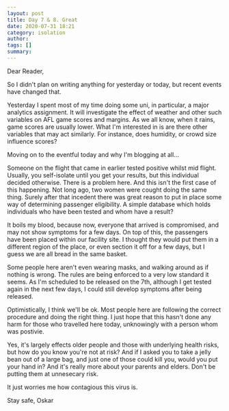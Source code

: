 ```yaml
---
layout: post
title: Day 7 & 8. Great
date: 2020-07-31 18:21
category: isolation
author: 
tags: []
summary: 
---
```


Dear Reader,

So I didn't plan on writing anything for yesterday or today, but recent events have changed that. 

Yesterday I spent most of my time doing some uni, in particular, a major analytics assignment. It will investigate the effect of weather and other such variables on AFL game scores and margins. As we all know, when it rains, game scores are usually lower. What I'm interested in is are there other variables that may act similarly. For instance, does humidity, or crowd size influence scores?

Moving on to the eventful today and why I'm blogging at all...

Someone on the flight that came in earlier tested positive whilst mid flight. Usually, you self-isolate until you get your results, but this individual decided otherwise. There is a problem here. And this isn't the first case of this happening. Not long ago, two women were cought doing the same thing. Surely after that incedent there was great reason to put in place some way of determining passenger eligibility. A simple database which holds individuals who have been tested and whom have a result?

It boils my blood, because now, everyone that arrived is compromised, and may not show symptoms for a few days. On top of this, the passengers have been placed within our facility site. I thought they would put them in a different region of the place, or even section it off for a few days, but I guess we are all bread in the same basket.

Some people here aren't even wearing masks, and walking around as if nothing is wrong. The rules are being enforced to a very low standard it seems. As I'm scheduled to be released on the 7th, although I get tested again in the next few days, I could still develop symptoms after being released.
 
Optimistically, I think we'll be ok. Most people here are following the correct procedure and doing the right thing. I just hope that this hasn't done any harm for those who travelled here today, unknowingly with a person whom was postivie.

Yes, it's largely effects older people and those with underlying health risks, but how do you know you're not at risk? And if I asked you to take a jelly bean out of a large bag, and just one of those could kill you, would you put your hand in? And it's really more about your parents and elders. Don't be putting them at unnesecary risk.

It just worries me how contagious this virus is. 

Stay safe, Oskar

